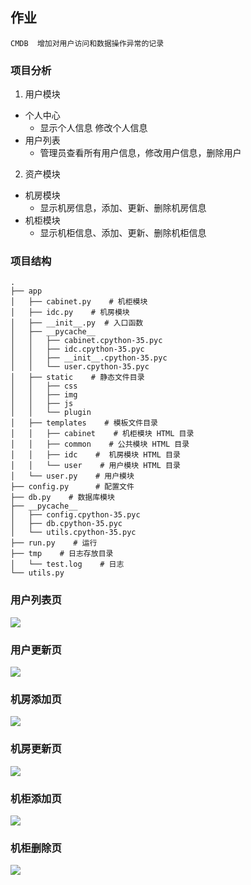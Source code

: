 ## 作业
```
CMDB  增加对用户访问和数据操作异常的记录
```

### 项目分析

1. 用户模块
  * 个人中心
    * 显示个人信息 修改个人信息
  * 用户列表
    * 管理员查看所有用户信息，修改用户信息，删除用户
  

2. 资产模块
  * 机房模块
    * 显示机房信息，添加、更新、删除机房信息
  * 机柜模块
    * 显示机柜信息、添加、更新、删除机柜信息


### 项目结构
```
.
├── app
│   ├── cabinet.py    # 机柜模块
│   ├── idc.py    # 机房模块
│   ├── __init__.py  # 入口函数
│   ├── __pycache__
│   │   ├── cabinet.cpython-35.pyc
│   │   ├── idc.cpython-35.pyc
│   │   ├── __init__.cpython-35.pyc
│   │   └── user.cpython-35.pyc
│   ├── static    # 静态文件目录
│   │   ├── css
│   │   ├── img
│   │   ├── js
│   │   └── plugin
│   ├── templates    # 模板文件目录
│   │   ├── cabinet    # 机柜模块 HTML 目录
│   │   ├── common    # 公共模块 HTML 目录
│   │   ├── idc    #  机房模块 HTML 目录
│   │   └── user    # 用户模块 HTML 目录
│   └── user.py    # 用户模块
├── config.py      # 配置文件
├── db.py    # 数据库模块
├── __pycache__
│   ├── config.cpython-35.pyc
│   ├── db.cpython-35.pyc
│   └── utils.cpython-35.pyc
├── run.py    # 运行
├── tmp    # 日志存放目录
│   └── test.log    # 日志
└── utils.py    

```

### 用户列表页
![](https://github.com/51reboot/actual-15-homework/raw/master/nine/yangyi/images/userlist.PNG)

### 用户更新页
![](https://github.com/51reboot/actual-15-homework/raw/master/nine/yangyi/images/updateuser.PNG)

### 机房添加页
![](https://github.com/51reboot/actual-15-homework/raw/master/nine/yangyi/images/idc_add.PNG)

### 机房更新页
![](https://github.com/51reboot/actual-15-homework/raw/master/nine/yangyi/images/idc_update.PNG)

### 机柜添加页
![](https://github.com/51reboot/actual-15-homework/raw/master/nine/yangyi/images/cabinetadd.PNG)

### 机柜删除页
![](https://github.com/51reboot/actual-15-homework/raw/master/nine/yangyi/images/cabinet_del.PNG)